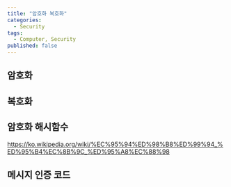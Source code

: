 ```yaml
---
title: "암호화 복호화"
categories:
  - Security
tags:
  - Computer, Security
published: false
---
```

## 암호화

## 복호화

## 암호화 해시함수
https://ko.wikipedia.org/wiki/%EC%95%94%ED%98%B8%ED%99%94_%ED%95%B4%EC%8B%9C_%ED%95%A8%EC%88%98
## 메시지 인증 코드 
